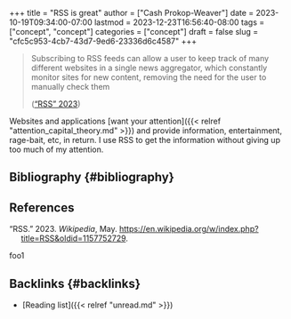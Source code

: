 +++
title = "RSS is great"
author = ["Cash Prokop-Weaver"]
date = 2023-10-19T09:34:00-07:00
lastmod = 2023-12-23T16:56:40-08:00
tags = ["concept", "concept"]
categories = ["concept"]
draft = false
slug = "cfc5c953-4cb7-43d7-9ed6-23336d6c4587"
+++

> Subscribing to RSS feeds can allow a user to keep track of many different websites in a single news aggregator, which constantly monitor sites for new content, removing the need for the user to manually check them
>
> (<a href="#citeproc_bib_item_1">“RSS” 2023</a>)

Websites and applications [want your attention]({{< relref "attention_capital_theory.md" >}}) and provide information, entertainment, rage-bait, etc, in return. I use RSS to get the information without giving up too much of my attention.


## Bibliography {#bibliography}

## References

<style>.csl-entry{text-indent: -1.5em; margin-left: 1.5em;}</style><div class="csl-bib-body">
  <div class="csl-entry"><a id="citeproc_bib_item_1"></a>“RSS.” 2023. <i>Wikipedia</i>, May. <a href="https://en.wikipedia.org/w/index.php?title=RSS&oldid=1157752729">https://en.wikipedia.org/w/index.php?title=RSS&#38;oldid=1157752729</a>.</div>
</div>

foo1


## Backlinks {#backlinks}

-   [Reading list]({{< relref "unread.md" >}})
